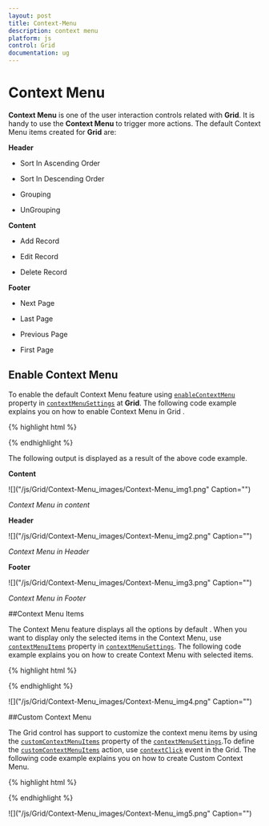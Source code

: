 ```yaml
---
layout: post
title: Context-Menu
description: context menu
platform: js
control: Grid
documentation: ug
---
```


# Context Menu

**Context Menu** is one of the user interaction controls related with **Grid**. It is handy to use the **Context Menu** to trigger more actions. The default Context Menu items created for **Grid** are:

 **Header**

* Sort In Ascending Order

* Sort In Descending Order

* Grouping

* UnGrouping

 **Content**

* Add Record

* Edit Record

* Delete Record                  

 **Footer** 

* Next Page     

* Last Page

* Previous Page

* First Page

## Enable Context Menu 

To enable the default Context Menu feature using [`enableContextMenu`](/js/api/ejgrid#members:contextmenusettings-enablecontextmenu "enableContextMenu") property in [`contextMenuSettings`](/js/api/ejgrid#members:contextmenusettings "contextMenuSettings") at **Grid**. The following code example explains you on how to enable Context Menu in Grid .

{% highlight html %}


<div id="Grid"></div>
<script type="text/javascript">
  $(function () {// Document is ready.
      $("#Grid").ejGrid({
          dataSource: window.gridData,
          allowSorting: true,
          allowPaging: true,
          allowGrouping: true,
          editSettings: { allowEditing: true, allowAdding: true, allowDeleting: true, },
          contextMenuSettings : {enableContextMenu : true},
          columns: [
                  { field: "OrderID", headerText: "Order ID", textAlign:ej.TextAlign.Right },
                  { field: "CustomerID", headerText: "Employee ID" },
                  { field: " EmployeeID ", headerText: "Frieght", textAlign:ej.TextAlign.Right },
                  { field: "ShipCity", headerText: "Ship City", }
      ]
  
      });
  });
</script>


{% endhighlight %}



The following output is displayed as a result of the above code example.

**Content**

![]("/js/Grid/Context-Menu_images/Context-Menu_img1.png" Caption="")

_Context Menu in content_

**Header**

![]("/js/Grid/Context-Menu_images/Context-Menu_img2.png" Caption="")

_Context Menu in Header_

**Footer**

![]("/js/Grid/Context-Menu_images/Context-Menu_img3.png" Caption="")

_Context Menu in Footer_


##Context Menu Items

The Context Menu feature displays all the options by default . When you want to display only the selected items in the Context Menu, use [`contextMenuItems`](/js/api/ejgrid#members:contextmenusettings-contextmenuitems "contextMenuItems") property in [`contextMenuSettings`](/js/api/ejgrid#members:contextmenusettings "contextMenuSettings"). The following code example explains you on how to create Context Menu with selected items.
    
{% highlight html %}


<div id="Grid"></div>
<script type="text/javascript">
  $(function () {// Document is ready.
      $("#Grid").ejGrid({
          dataSource: window.gridData,
          allowSorting: true,
          allowPaging: true,
          allowGrouping: true,
          contextClick : "click",
          editSettings: { allowEditing: true, allowAdding: true, allowDeleting: true, },
          contextMenuSettings : {enableContextMenu : true, contextMenuItems:["Add Record","Edit Record","Delete Record"]},
          columns: [
                  { field: "OrderID", headerText: "Order ID", textAlign:ej.TextAlign.Right },
                  { field: "CustomerID", headerText: "Employee ID" },
                  { field: " EmployeeID ", headerText: "Frieght", textAlign:ej.TextAlign.Right },
                  { field: "ShipCity", headerText: "Ship City", }
      ]
  
      });
  });
</script>


{% endhighlight %}

![]("/js/Grid/Context-Menu_images/Context-Menu_img4.png" Caption="")

##Custom Context Menu

The Grid control has support to customize the context menu items by using the [`customContextMenuItems`](/js/api/ejgrid#members:contextmenusettings-customcontextmenuitems "customContextMenuItems") property of the [`contextMenuSettings`](/js/api/ejgrid#members:contextmenusettings "contextMenuSettings").To define the [`customContextMenuItems`](/js/api/ejgrid#members:contextmenusettings-customcontextmenuitems "customContextMenuItems") action, use [`contextClick`](/js/api/ejgrid#events:contextclick "contextClick") event in the Grid. The following code example explains you on how to create Custom Context Menu.

{% highlight html %}


<div id="Grid"></div>
<script type="text/javascript">
  $(function () {// Document is ready.
      $("#Grid").ejGrid({
          dataSource: window.gridData,
          allowSorting: true,
          allowPaging: true,
          allowGrouping: true,
          contextClick : "click",
          editSettings: { allowEditing: true, allowAdding: true, allowDeleting: true, },
          contextMenuSettings : {enableContextMenu : true, customContextMenuItems:["HideColumns"]},
          columns: [
                  { field: "OrderID", headerText: "Order ID", textAlign:ej.TextAlign.Right },
                  { field: "CustomerID", headerText: "Employee ID" },
                  { field: " EmployeeID ", headerText: "Frieght", textAlign:ej.TextAlign.Right },
                  { field: "ShipCity", headerText: "Ship City", }
      ]
  
      });
  });
  function click(args){
      this.hideColumns("Order ID")
  }
</script>


{% endhighlight %}

![]("/js/Grid/Context-Menu_images/Context-Menu_img5.png" Caption="")